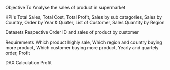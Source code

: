 Objective
To Analyse the sales of product in supermarket

KPI's
Total Sales, Total Cost, Total Profit, Sales by sub catagories, Sales by Country, Order by Year & Quater, List of Customer, Sales Quantity by Region

Datasets
Respective Order ID and sales of product by customer

Requirements
Which product highly sale, Which region and country buying more product, Which customer buying more product, Yearly and quartely order, Profit

DAX Calculation
Profit
